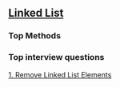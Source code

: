 ## [Linked List](./dataStructure.md)

### Top Methods

### Top interview questions

[1. Remove Linked List Elements](../leetcode/removeLinkedListElements.md)

[](../leetcode/)

[](../leetcode/)

[](../leetcode/)
